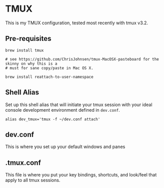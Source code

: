 # TMUX

This is my TMUX configuration, tested most recently with tmux v3.2.

## Pre-requisites
```
brew install tmux

# see https://github.com/ChrisJohnsen/tmux-MacOSX-pasteboard for the skinny on why this is a
# must for sane copy/paste in Mac OS X.

brew install reattach-to-user-namespace
```

## Shell Alias
Set up this shell alias that will initiate your tmux session with your ideal console development
environment defined in `dev.conf`.
```
alias dev_tmux='tmux -f ~/dev.conf attach'
```

## dev.conf
This is where you set up your default windows and panes

## .tmux.conf
This file is where you put your key bindings, shortcuts, and look/feel that apply to 
all tmux sessions.


